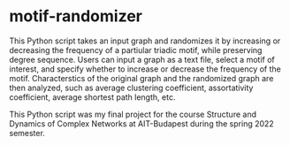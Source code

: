 # motif-randomizer
This Python script takes an input graph and randomizes it by increasing or decreasing 
the frequency of a partiular triadic motif, while preserving degree sequence. Users can
input a graph as a text file, select a motif of interest, and specify whether to
increase or decrease the frequency of the motif. Characterstics of the original graph and 
the randomized graph are then analyzed, such as average clustering coefficient, 
assortativity coefficient, average shortest path length, etc.

This Python script was my final project for the course Structure and Dynamics of Complex
Networks at AIT-Budapest during the spring 2022 semester.
